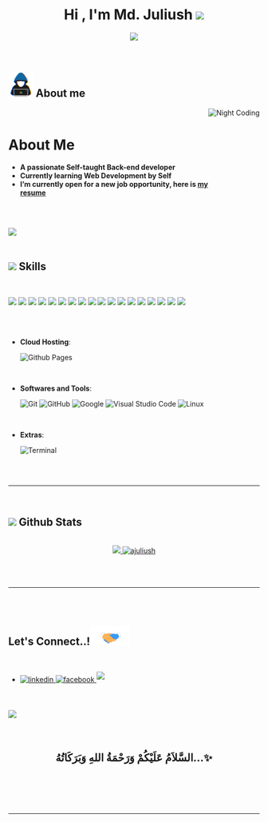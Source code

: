 
<h1 align="center"><b>Hi , I'm Md. Juliush </b><img src="https://media.giphy.com/media/hvRJCLFzcasrR4ia7z/giphy.gif" width="35"></h1>
<!--  -->
<p align="center">
  <a href="#"><img src="https://readme-typing-svg.herokuapp.com?font=Time+New+Roman&color=cyan&size=25&center=true&vCenter=true&width=600&height=100&lines=Assalamu+O+Alaikum+Warahmatullah..&hearts;++;Self-taught+Back-End+Developer,;Active+Learner/Researcher,;Love+to+learn+new+stuffs..<3"></a>
</p>


<br>



	
## <picture><img src = "https://github.com/0xAbdulKhalid/0xAbdulKhalid/raw/main/assets/mdImages/about_me.gif" width = 50px></picture> **About me**

<picture><img alt="Night Coding" src="https://camo.githubusercontent.com/3f234bc50c134cc7c0b8da423c56e8c58a14a28a05b60bec327be2370dd131d1/68747470733a2f2f6d656469612e67697068792e636f6d2f6d656469612f6a75756139693263326641304149703269712f67697068792e676966" height="300px" align="right" data-canonical-src="https://media.giphy.com/media/juua9i2c2fA0AIp2iq/giphy.gif" style="max-width: 100%; display: inline-block;" data-target="animated-image.originalImage"></picture>

<br>

# About Me

- **A passionate Self-taught Back-end developer**
- **Currently learning Web Development by Self**
- **I’m currently open for a new job opportunity, here is [my resume](https://drive.google.com/file/d/1gJWsNLbVjbixeedFsiDs6mm20me9GLnk/view?usp=sharing)**

<br><br>

<img src="https://user-images.githubusercontent.com/73097560/115834477-dbab4500-a447-11eb-908a-139a6edaec5c.gif"><br><br>

## <img src="https://media2.giphy.com/media/QssGEmpkyEOhBCb7e1/giphy.gif?cid=ecf05e47a0n3gi1bfqntqmob8g9aid1oyj2wr3ds3mg700bl&rid=giphy.gif" width ="25"><b> Skills</b>
<br>

<p align="center">
  
![](https://img.shields.io/badge/Code-HTML-informational?style=for-the-badge&logo=css3&logoColor=white&color=4AB197) ![](https://img.shields.io/badge/Code-CSS-informational?style=for-the-badge&logo=css3&logoColor=white&color=4AB197) ![](https://img.shields.io/badge/Code-Bootstrap-informational?style=for-the-badge&logo=bootstrap&logoColor=white&color=4AB197) ![](https://img.shields.io/badge/Code-JavaScript-informational?style=for-the-badge&logo=javascript&logoColor=white&color=4AB197) ![](https://img.shields.io/badge/Code-jQuery-informational?style=for-the-badge&logo=jquery&logoColor=white&color=4AB197) ![](https://img.shields.io/badge/Code-PHP-informational?style=for-the-badge&logo=php&logoColor=white&color=4AB197) ![](https://img.shields.io/badge/Code-OOP-informational?style=for-the-badge&logo=oop&logoColor=white&color=4AB197) ![](https://img.shields.io/badge/Code-Laravel-informational?style=for-the-badge&logo=laravel&logoColor=white&color=4AB197) ![](https://img.shields.io/badge/Code-MVC-informational?style=for-the-badge&logo=mvc&logoColor=white&color=4AB197) ![](https://img.shields.io/badge/Code-API-informational?style=for-the-badge&logo=api&logoColor=white&color=4AB197) ![](https://img.shields.io/badge/Code-ORM-informational?style=for-the-badge&logo=orm&logoColor=white&color=4AB197) ![](https://img.shields.io/badge/Code-Dependency%20Management-informational?style=for-the-badge&logo=dependency-management&logoColor=white&color=4AB197) ![](https://img.shields.io/badge/Code-Command%20Line%20Tools-informational?style=for-the-badge&logo=cli&logoColor=white&color=4AB197) ![](https://img.shields.io/badge/Code-Laravel%20Packages%20and%20Bundles-informational?style=for-the-badge&logo=laravel-packages&logoColor=white&color=4AB197) ![](https://img.shields.io/badge/Code-Performance%20Optimization-informational?style=for-the-badge&logo=performance-optimization&logoColor=white&color=4AB197) ![](https://img.shields.io/badge/Code-Problem%20Solving-informational?style=for-the-badge&logo=problem-solving&logoColor=white&color=4AB197) ![](https://img.shields.io/badge/Code-Version%20Control-informational?style=for-the-badge&logo=git&logoColor=white&color=4AB197) ![](https://img.shields.io/badge/Code-Front--End%20Technologies-informational?style=for-the-badge&logo=frontend&logoColor=white&color=4AB197)


<br>   
    
<br>

- **Cloud Hosting**:

    ![Github Pages](https://img.shields.io/badge/GitHub%20Pages-%23327FC7.svg?style=for-the-badge&logo=github&logoColor=white)
    
<br>

- **Softwares and Tools**:

    ![Git](https://img.shields.io/badge/git-%23F05033.svg?style=for-the-badge&logo=git&logoColor=white)
    ![GitHub](https://img.shields.io/badge/github-%23121011.svg?style=for-the-badge&logo=github&logoColor=white)
    ![Google](https://img.shields.io/badge/google-%234285F4.svg?style=for-the-badge&logo=google&logoColor=white)
    ![Visual Studio Code](https://img.shields.io/badge/Visual%20Studio%20Code-0078d7.svg?style=for-the-badge&logo=visual-studio-code&logoColor=white)
    ![Linux](https://img.shields.io/badge/Linux-FCC624?style=for-the-badge&logo=linux&logoColor=black) 

<br>

- **Extras**:

    ![Terminal](https://img.shields.io/badge/Terminal-%23054020?style=for-the-badge&logo=gnu-bash&logoColor=white)  


</p>

<br>
<br>

-----

<br>


## <img src="https://media.giphy.com/media/iY8CRBdQXODJSCERIr/giphy.gif" width="35"><b> Github Stats </b>
<br>

<div align="center">

<a href="https://github.com/ajuliush/">
  <img src="https://github-readme-stats.vercel.app/api?username=ajuliush&include_all_commits=true&count_private=true&show_icons=true&line_height=20&title_color=7A7ADB&icon_color=2234AE&text_color=D3D3D3&bg_color=0,000000,130F40" width="450"/>
  <img src="https://github-readme-stats.vercel.app/api/top-langs?username=ajuliush&show_icons=true&locale=en&layout=compact&line_height=20&title_color=7A7ADB&icon_color=2234AE&text_color=D3D3D3&bg_color=0,000000,130F40" width="375"  alt="ajuliush"/>

</a>
</div>

<br>
<br>
<br>

-----

<br>
<br>

## <b> Let's Connect..!</b><img src="https://github.com/0xAbdulKhalid/0xAbdulKhalid/raw/main/assets/mdImages/handshake.gif" width ="80">
<br>
<div align='left'>

<ul>

<li>
<a href="https://linkedin.com/in/juliushahmed" target="_blank">
<img src="https://img.shields.io/badge/linkedin:  Juliush-%2300acee.svg?color=405DE6&style=for-the-badge&logo=linkedin&logoColor=white" alt=linkedin style="margin-bottom: 5px;"/>
</a>
	<a href="https://facebook.com/juliush.ahmed" target="_blank">
<img src="https://img.shields.io/badge/facebook:  Juliush-%2300acee.svg?color=1DA1F2&style=for-the-badge&logo=facebook&logoColor=white" alt=facebook style="margin-bottom: 5px;"/>
</a>
	<a href="mailto:ajuliush@gmail.com" target="_blank">
<img src="https://img.shields.io/badge/gmail:  Juliush-%23EA4335.svg?style=for-the-badge&logo=gmail&logoColor=white" t=mail style="margin-bottom: 5px;" />
</a>
</li>

<br>
</ul>
</div>

<br>
<img src="https://user-images.githubusercontent.com/73097560/115834477-dbab4500-a447-11eb-908a-139a6edaec5c.gif">
<br>
<br>
<br>

<div align='center'>

## <b>السَّلاَمُ عَلَيْكُمْ وَرَحْمَةُ اللهِ وَبَرَكَاتُهُ...✨</b>

</div>
<br>
<br>
<br>
<br>

---

<br>

